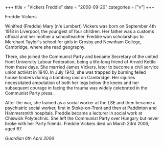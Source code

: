 +++
title = "Vickers Freddie"
date = "2008-09-20"
categories = ["v"]
+++

Freddie Vickers

Winifred (Freddie) Mary (n'e Lambert) Vickers was born on September 4th 1918 in Liverpool, the youngest of four children. Her father was a customs official and her mother a schoolteacher. Freddie won scholarships to Merchant Taylor's school for girls in Crosby and Newnham College, Cambridge, where she read geography.

There, she joined the Communist Party and became Secretary of the united front University Labour Federation, being a life-long friend of Arnold Kettle from these days. She married James Vickers, later to become a civil service union activist in 1940. In July 1942, she was trapped by burning felled house timbers during a bombing raid on Cambridge. Her injuries necessitated amputation of both her legs below the knees and her subsequent courage in facing the trauma was widely celebrated in the Communist Party press.

After the war, she trained as a social worker at the LSE and then became a psychiatric social worker, first in Stoke-on-Trent and then at Paddinton and Hammersmith hospitals. Freddie became a lecturer in social work at Chiswick Polytechnic. She left the Communist Party over Hungary but never broke with her Party friends. Freddie Vickers died on March 23rd 2006, aged 87.

_Guardian 6th April 2006_

